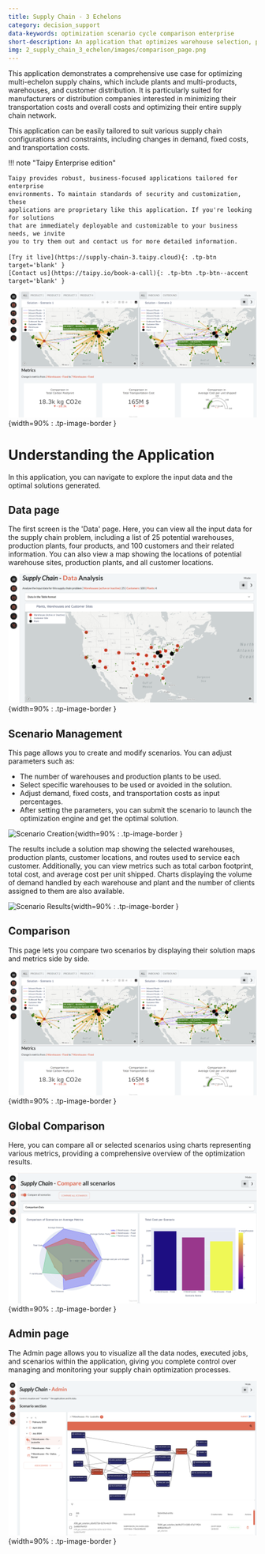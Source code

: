 ```yaml
---
title: Supply Chain - 3 Echelons
category: decision_support
data-keywords: optimization scenario cycle comparison enterprise
short-description: An application that optimizes warehouse selection, production, and routes in a multi-echelon supply chain.
img: 2_supply_chain_3_echelon/images/comparison_page.png
---
```



This application demonstrates a comprehensive use case for optimizing multi-echelon 
supply chains, which include plants and multi-products, warehouses, and customer 
distribution. It is particularly suited for manufacturers or distribution companies 
interested in minimizing their transportation costs and overall costs and optimizing 
their entire supply chain network.


This application can be easily tailored to suit various supply chain configurations and 
constraints, including changes in demand, fixed costs, and transportation costs.


!!! note "Taipy Enterprise edition"

    Taipy provides robust, business-focused applications tailored for enterprise
    environments. To maintain standards of security and customization, these
    applications are proprietary like this application. If you're looking for solutions
    that are immediately deployable and customizable to your business needs, we invite
    you to try them out and contact us for more detailed information.

    [Try it live](https://supply-chain-3.taipy.cloud){: .tp-btn target='blank' }
    [Contact us](https://taipy.io/book-a-call){: .tp-btn .tp-btn--accent target='blank' }


![Supply Chain](images/comparison_page.png){width=90% : .tp-image-border }


# Understanding the Application


In this application, you can navigate to explore the input data and the optimal solutions 
generated.


## Data page


The first screen is the 'Data' page. Here, you can view all the input data for the supply 
chain problem, including a list of 25 potential warehouses, production plants, four 
products, and 100 customers and their related information. You can also view a map 
showing the locations of potential warehouse sites, production plants, and all customer 
locations.


![Data page](images/data_page.png){width=90% : .tp-image-border }


## Scenario Management


This page allows you to create and modify scenarios. You can adjust parameters such as:

- The number of warehouses and production plants to be used.
- Select specific warehouses to be used or avoided in the solution.
- Adjust demand, fixed costs, and transportation costs as input percentages.
- After setting the parameters, you can submit the scenario to launch the optimization 
engine and get the optimal solution.


![Scenario Creation](images/scenario_creation.png){width=90% : .tp-image-border }


The results include a solution map showing the selected warehouses, production plants, 
customer locations, and routes used to service each customer. Additionally, you can view 
metrics such as total carbon footprint, total cost, and average cost per unit shipped. 
Charts displaying the volume of demand handled by each warehouse and plant and the number 
of clients assigned to them are also available.

![Scenario Results](images/scenario_results.png){width=90% : .tp-image-border }

## Comparison

This page lets you compare two scenarios by displaying their solution maps and metrics 
side by side.

![Comparison](images/comparison_page.png){width=90% : .tp-image-border }

## Global Comparison

Here, you can compare all or selected scenarios using charts representing various 
metrics, providing a comprehensive overview of the optimization results.

![Total Comparison](images/total_comparison_page.png){width=90% : .tp-image-border }

## Admin page

The Admin page allows you to visualize all the data nodes, executed jobs, and scenarios 
within the application, giving you complete control over managing and monitoring your 
supply chain optimization processes.

![Admin page](images/admin_page.png){width=90% : .tp-image-border }
